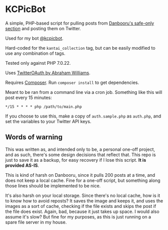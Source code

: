 # KCPicBot
A simple, PHP-based script for pulling posts from [Danbooru's safe-only section](https://safebooru.donmai.us) and posting them on Twitter.

Used for my bot [@kcpicbot](https://twitter.com/kcpicbot).

Hard-coded for the `kantai_collection` tag, but can be easily modified to use any combination of tags.

Tested only against PHP 7.0.22.

Uses [TwitterOAuth by Abraham Williams](https://twitteroauth.com/).

Requires [Composer](https://getcomposer.org/). Run `composer install` to get dependencies.

Meant to be ran from a command line via a cron job. Something like this will post every 15 minutes:
```
*/15 * * * * php /path/to/main.php
```

If you choose to use this, make a copy of `auth.sample.php` as `auth.php`, and set the variables to your Twitter API keys.

## Words of warning
This was written as, and intended only to be, a personal one-off project, and as such, there's some design decisions that reflect that. This repo is just to save it as a backup, for easy recovery if I lose this script. **It is provided AS-IS**.

This is kind of harsh on Danbooru, since it pulls 200 posts at a time, and does not keep a local cache. Fine for a one-off script, but something along those lines should be implemented to be nice.

It's also harsh on your local storage. Since there's no local cache, how is it to know how to avoid reposts? It saves the image and keeps it, and uses the images as a sort of cache, checking if the file exists and skips the post if the file does exist. Again, bad, because it just takes up space. I would also assume it's slow? But fine for my purposes, as this is just running on a spare file server in my house.
